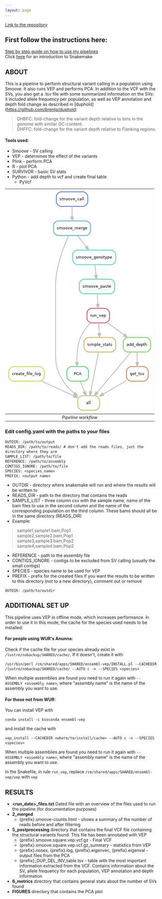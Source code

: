 ```yaml
---
layout: page
---
```


[Link to the repository](https://github.com/CarolinaPB/population-structural-var-calling-smoove/tree/single_run)

## First follow the instructions here:
[Step by step guide on how to use my pipelines](https://carolinapb.github.io/2021-06-23-how-to-run-my-pipelines/)  
Click [here](https://github.com/CarolinaPB/snakemake-template/blob/master/Short%20introduction%20to%20Snakemake.pdf) for an introduction to Snakemake

## ABOUT
This is a pipeline to perform structural variant calling in a population using Smoove. It also runs VEP and performs PCA. 
In addition to the VCF with the SVs, you also get a .tsv file with some summarized information on the SVs: it included allele frequency per population, as well as VEP annotation and depth fold change as described in [duphold](https://github.com/brentp/duphold:
> DHBFC: fold-change for the variant depth relative to bins in the genome with similar GC-content.  
> DHFFC: fold-change for the variant depth relative to Flanking regions.

#### Tools used:
- Smoove - SV calling
- VEP - determines the effect of the variants
- Plink - perform PCA
- R - plot PCA
- SURVIVOR - basic SV stats
- Python - add depth to vcf and create final table 
  - PyVcf


| ![DAG](https://github.com/CarolinaPB/population-structural-var-calling-smoove/blob/single_run/dag.png) |
|:--:|
|*Pipeline workflow* |


### Edit config.yaml with the paths to your files
```
OUTDIR: /path/to/output 
READS_DIR: /path/to/reads/ # don't add the reads files, just the directory where they are
SAMPLE_LIST: /path/to/file
REFERENCE: /path/to/assembly
CONTIGS_IGNORE: /path/to/file
SPECIES: <species_name>
PREFIX: <output name>
```

- OUTDIR - directory where snakemake will run and where the results will be written to
- READS_DIR - path to the directory that contains the reads
- SAMPLE_LIST - three column csv with the sample name, name of the bam files to use in the second column and the name of the corresponding population on the third column. These bams should all be in the same directory (READS_DIR)
- Example: 
> sample1,sample1.bam,Pop1   
> sample2,sample2.bam,Pop1   
> sample3,sample3.bam,Pop2   
> sample4,sample4.bam,Pop2  
- REFERENCE - path to the assembly file
- CONTIGS_IGNORE - contigs to be excluded from SV calling (usually the small contigs)
- SPECIES - species name to be used for VEP
- PREFIX - prefix for the created files
If you want the results to be written to this directory (not to a new directory), comment out or remove
```
OUTDIR: /path/to/outdir
```

## ADDITIONAL SET UP
This pipeline uses VEP in offline mode, which increases performance. In order to use it in this mode, the cache for the species used needs to be installed:
#### For people using WUR's Anunna:
Check if the cache file for your species already exist in `/lustre/nobackup/SHARED/cache/`. If it doesn't, create it with

```
/usr/bin/perl /cm/shared/apps/SHARED/ensembl-vep/INSTALL.pl --CACHEDIR /lustre/nobackup/SHARED/cache/ --AUTO c -n --SPECIES <species>
```
When multiple assemblies are found you need to run it again with `--ASSEMBLY <assembly name>`, where "assembly name" is the name of the assembly you want to use.

#### For those not from WUR:
You can install VEP with 
```
conda install -c bioconda ensembl-vep
```
and install the cache with 
```
vep_install --CACHEDIR <where/to/install/cache> --AUTO c -n --SPECIES <species>
```
When multiple assemblies are found you need to run it again with `--ASSEMBLY <assembly name>`, where "assembly name" is the name of the assembly you want to use.

In the Snakefile, in rule `run_vep`, replace `/cm/shared/apps/SHARED/ensembl-vep/vep` with `vep`

## RESULTS
* **<run_date>_files.txt** Dated file with an overview of the files used to run the pipeline (for documentation purposes)
* **2_merged** 
  * {prefix}.smoove-counts.html - shows a summary of the number of reads before and after filtering 
* **5_postprocessing** directory that contains the final VCF file containing the structural variants found. This file has been annotated with VEP
  * {prefix}.smoove.square.vep.vcf.gz - Final VCF
  * {prefix}.smoove.square.vep.vcf.gz_summary - statistics from VEP
  * {prefix}.nosex, {prefix}.log, {prefix}.eigenvec, {prefix}.eigenval - output files from the PCA
  * {prefix}_DUP_DEL_INV_table.tsv - table with the most important information extracted from the VCF. Contains information about the SV, allele frequency for each population, VEP annotation and depth information
* **6_metrics** directory that contains general stats about the number of SVs found
* **FIGURES** directory that contains the PCA plot 
